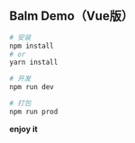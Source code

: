## Balm Demo（Vue版）

```sh
# 安装
npm install
# or
yarn install

# 开发
npm run dev

# 打包
npm run prod
```

__enjoy it__
